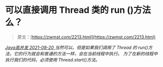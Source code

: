 <!--yml
category: 未分类
date: 0001-01-01 00:00:00
--->

# 可以直接调用 Thread 类的 run ()方法么？

> 原文：[https://zwmst.com/2213.html](https://zwmst.com/2213.html)

   [ *Java高并发* ](https://zwmst.com/java%e9%ab%98%e5%b9%b6%e5%8f%91)*[ <time datetime="2021-08-20T09:44:01+08:00"> 2021-08-20 </time> ](https://zwmst.com/2213.html)  当然可以。但是如果我们调用了 Thread 的 run()方法，它的行为就会和普通的方法一样，会在当前线程中执行。
为了在新的线程中执行我们的代码，必须使用 Thread.start()方法。*